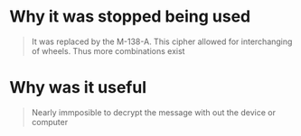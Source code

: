 # Why it was stopped being used
> It was replaced by the M-138-A.
> This cipher allowed for interchanging of wheels.
> Thus more combinations exist
# Why was it useful
> Nearly immposible to decrypt the message with out the device or computer
>

